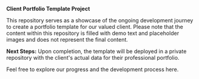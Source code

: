**Client Portfolio Template Project**

This repository serves as a showcase of the ongoing development journey to create a portfolio template for our valued client. Please note that the content within this repository is filled with demo text and placeholder images and does not represent the final content. 

**Next Steps:**
Upon completion, the template will be deployed in a private repository with the client's actual data for their professional portfolio.

Feel free to explore our progress and the development process here.

